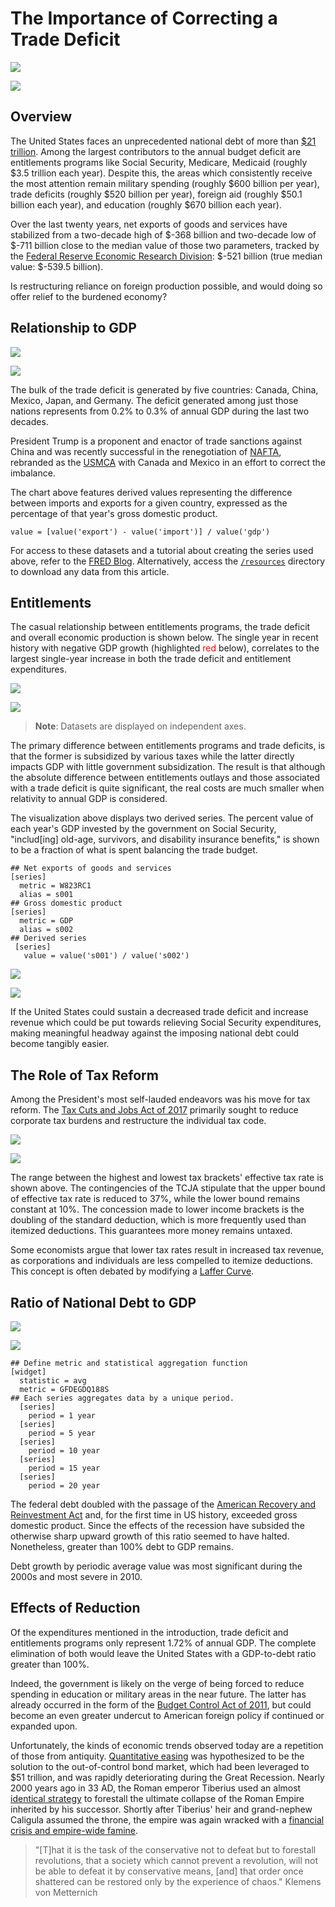# The Importance of Correcting a Trade Deficit

![](./images/new-exports-1.png)

[![](../images/button-new.png)](https://trends.axibase.com/a5bd447d#fullscreen)

## Overview

The United States faces an unprecedented national debt of more than [$21 trillion](http://www.usdebtclock.org/). Among the largest contributors to the annual budget deficit are entitlements programs like Social Security, Medicare, Medicaid (roughly $3.5 trillion each year). Despite this, the areas which consistently receive the most attention remain military spending (roughly $600 billion per year), trade deficits (roughly $520 billion per year), foreign aid (roughly $50.1 billion each year), and education (roughly $670 billion each year).

<!-- markdownlint-disable MD101 -->

Over the last twenty years, net exports of goods and services have stabilized from a two-decade high of $-368 billion and two-decade low of $-711 billion close to the median value of those two parameters, tracked by the [Federal Reserve Economic Research Division](https://fred.stlouisfed.org/): $-521 billion (true median value: $-539.5 billion).

<!-- markdownlint-enable MD101 -->

<!-- markdownlint-disable MD105 -->

Is restructuring reliance on foreign production possible, and would doing so offer relief to the burdened economy?

<!-- markdownlint-enable MD105 -->

## Relationship to GDP

![](./images/export-deficit-1.png)

[![](../images/button-new.png)](https://trends.axibase.com/d5a0036c#fullscreen)

The bulk of the trade deficit is generated by five countries: Canada, China, Mexico, Japan, and Germany. The deficit generated among just those nations represents from 0.2% to 0.3% of annual GDP during the last two decades.

President Trump is a proponent and enactor of trade sanctions against China and was recently successful in the renegotiation of [NAFTA](http://www.naftanow.org/), rebranded as the [USMCA](https://ustr.gov/trade-agreements/free-trade-agreements/united-states-mexico-canada-agreement) with Canada and Mexico in an effort to correct the imbalance.

The chart above features derived values representing the difference between imports and exports for a given country, expressed as the percentage of that year's gross domestic product.

```ls
value = [value('export') - value('import')] / value('gdp')
```

For access to these datasets and a tutorial about creating the series used above, refer to the [FRED Blog](https://fredblog.stlouisfed.org/2018/10/the-usual-suspects-behind-u-s-trade-deficits-china-canada-mexico-japan-and-germany/). Alternatively, access the [`/resources`](./resources/country-specific-trade.csv) directory to download any data from this article.

## Entitlements

The casual relationship between entitlements programs, the trade deficit and overall economic production is shown below. The single year in recent history with negative GDP growth (highlighted <text style="color:red;">red</text> below), correlates to the largest single-year increase in both the trade deficit and entitlement expenditures.

![](./images/portion-of-gdp.png)

[![](../images/button-new.png)](https://trends.axibase.com/5e511ca2#fullscreen)

> **Note**: Datasets are displayed on independent axes.

The primary difference between entitlements programs and trade deficits, is that the former is subsidized by various taxes while the latter directly impacts GDP with little government subsidization. The result is that although the absolute difference between entitlements outlays and those associated with a trade deficit is quite significant, the real costs are much smaller when relativity to annual GDP is considered.

The visualization above displays two derived series. The percent value of each year's GDP invested by the government on Social Security, "includ[ing] old-age, survivors, and disability insurance benefits," is shown to be a fraction of what is spent balancing the trade budget.

```ls
## Net exports of goods and services
[series]
  metric = W823RC1
  alias = s001
## Gross domestic product
[series]
  metric = GDP
  alias = s002
## Derived series
 [series]
   value = value('s001') / value('s002')
```

![](./images/combined-ss-td-1.png)

[![](../images/button-new.png)](https://trends.axibase.com/44b0f6a1#fullscreen)

If the United States could sustain a decreased trade deficit and increase revenue which could be put towards relieving Social Security expenditures, making meaningful headway against the imposing national debt could become tangibly easier.

## The Role of Tax Reform

Among the President's most self-lauded endeavors was his move for tax reform. The [Tax Cuts and Jobs Act of 2017](https://www.congress.gov/bill/115th-congress/house-bill/1) primarily sought to reduce corporate tax burdens and restructure the individual tax code.

![](./images/effective-tax-rate-range.png)

[![](../images/button-new.png)](https://trends.axibase.com/edc3ed20#fullscreen)

The range between the highest and lowest tax brackets' effective tax rate is shown above. The contingencies of the TCJA stipulate that the upper bound of effective tax rate is reduced to 37%, while the lower bound remains constant at 10%. The concession made to lower income brackets is the doubling of the standard deduction, which is more frequently used than itemized deductions. This guarantees more money remains untaxed.

Some economists argue that lower tax rates result in increased tax revenue, as corporations and individuals are less compelled to itemize deductions. This concept is often debated by modifying a [Laffer Curve](https://en.wikipedia.org/wiki/Laffer_curve).

## Ratio of National Debt to GDP

![](./images/debt-gdp-1.png)

[![](../images/button-new.png)](https://trends.axibase.com/6d940ff5#fullscreen)

```ls
## Define metric and statistical aggregation function
[widget]
  statistic = avg
  metric = GFDEGDQ188S
## Each series aggregates data by a unique period.
  [series]
    period = 1 year
  [series]
    period = 5 year
  [series]
    period = 10 year  
  [series]
    period = 15 year
  [series]
    period = 20 year
```

The federal debt doubled with the passage of the [American Recovery and Reinvestment Act](https://www.congress.gov/bill/111th-congress/house-bill/1/text) and, for the first time in US history, exceeded gross domestic product. Since the effects of the recession have subsided the otherwise sharp upward growth of this ratio seemed to have halted. Nonetheless, greater than 100% debt to GDP remains.

Debt growth by periodic average value was most significant during the 2000s and most severe in 2010.

## Effects of Reduction

Of the expenditures mentioned in the introduction, trade deficit and entitlements programs only represent 1.72% of annual GDP. The complete elimination of both would leave the United States with a GDP-to-debt ratio greater than 100%.

Indeed, the government is likely on the verge of being forced to reduce spending in education or military areas in the near future. The latter has already occurred in the form of the [Budget Control Act of 2011](https://dod.defense.gov/News/Article/Article/694480/sequestration-poses-biggest-threat-to-readiness-military-leaders-say/), but could become an even greater undercut to American foreign policy if continued or expanded upon.

Unfortunately, the kinds of economic trends observed today are a repetition of those from antiquity. [Quantitative easing](https://www.federalreserve.gov/econres/feds/files/2018004pap.pdf) was hypothesized to be the solution to the out-of-control bond market, which had been leveraged to $51 trillion, and was rapidly deteriorating during the Great Recession. Nearly 2000 years ago in 33 AD, the Roman emperor Tiberius used an almost [identical strategy](https://www.businessinsider.com/qe-in-the-financial-crisis-of-33-ad-2013-10) to forestall the ultimate collapse of the Roman Empire inherited by his successor. Shortly after Tiberius' heir and grand-nephew Caligula assumed the throne, the empire was again wracked with a [financial crisis and empire-wide famine](https://en.wikipedia.org/wiki/Caligula#Financial_crisis_and_famine).

> "[T]hat it is the task of the conservative not to defeat but to forestall revolutions, that a society which cannot prevent a revolution, will not be able to defeat it by conservative means, [and] that order once shattered can be restored only by the experience of chaos." Klemens von Metternich